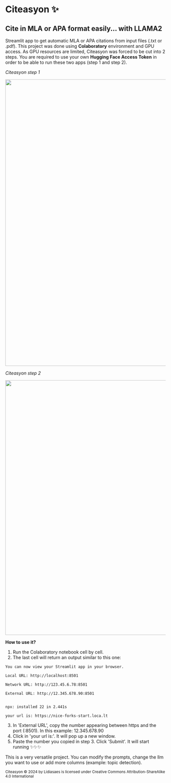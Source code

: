 # Citeasyon ✨ 
## Cite in MLA or APA format easily... with LLAMA2
Streamlit app to get automatic MLA or APA citations from input files (.txt or .pdf).
This project was done using **Colaboratory** environment and GPU access. As GPU resources are limited, Citeasyon was forced to be cut into 2 steps.
You are required to use your own **Hugging Face Access Token** in order to be able to run these two apps (step 1 and step 2).

*Citeasyon step 1*

<img src="https://github.com/user-attachments/assets/6aeab0f6-9b89-4a36-9bf4-a2c60f59b212" width= "700" height="900"/> 




*Citeasyon step 2*

<img src="https://github.com/user-attachments/assets/15a98144-44fd-4fcb-a8f8-9f87820cf0aa" width= "700" height="800"/> 



**How to use it?**
1. Run the Colaboratory notebook cell by cell.
2. The last cell will return an output similar to this one:
```
You can now view your Streamlit app in your browser.
 
Local URL: http://localhost:8501

Network URL: http://123.45.6.78:8501

External URL: http://12.345.678.90:8501
 
 
npx: installed 22 in 2.441s
 
your url is: https://nice-forks-start.loca.lt
```

3. In 'External URL', copy the number appearing between https and the port (:8501). In this example: 12.345.678.90
4. Click in 'your url is:'. It will pop up a new window.
5. Paste the number you copied in step 3. Click 'Submit'. It will start running :sparkles::sparkles::sparkles:




This is a very versatile project. You can modify the prompts, change the llm you want to use or add more columns (example: topic detection).




<small>Citeasyon © 2024 by Lidiasaes is licensed under Creative Commons Attribution-ShareAlike 4.0 International</small> 
